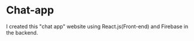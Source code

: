 # Chat-app
I created this "chat app" website using React.js(Front-end) and Firebase in the backend.
